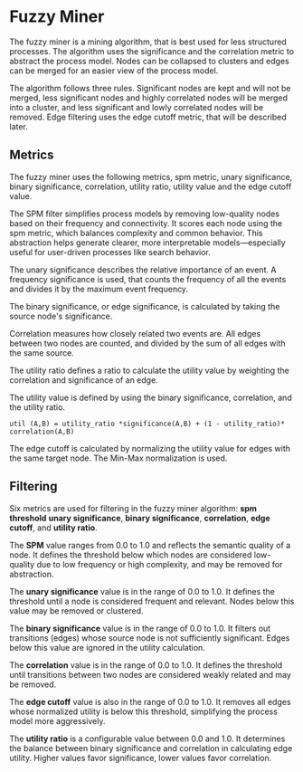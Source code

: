 # Fuzzy Miner

The fuzzy miner is a mining algorithm, that is best used for less structured processes. The algorithm uses the significance and the correlation metric to abstract the process model. Nodes can be collapsed to clusters and edges can be merged for an easier view of the process model.

The algorithm follows three rules. Significant nodes are kept and will not be merged, less significant nodes and highly correlated nodes will be merged into a cluster, and less significant and lowly correlated nodes will be removed. Edge filtering uses the edge cutoff metric, that will be described later.

## Metrics

The fuzzy miner uses the following metrics, spm metric, unary significance, binary significance, correlation, utility ratio, utility value and the edge cutoff value.

The SPM filter simplifies process models by removing low-quality nodes based on their frequency and connectivity. It scores each node using the spm metric, which balances complexity and common behavior. This abstraction helps generate clearer, more interpretable models—especially useful for user-driven processes like search behavior.

The unary significance describes the relative importance of an event. A frequency significance is used, that counts the frequency of all the events and divides it by the maximum event frequency.

The binary significance, or edge significance, is calculated by taking the source node's significance.

Correlation measures how closely related two events are. All edges between two nodes are counted, and divided by the sum of all edges with the same source.

The utility ratio defines a ratio to calculate the utility value by weighting the correlation and significance of an edge.

The utility value is defined by using the binary significance, correlation, and the utility ratio.

`util (A,B) = utility_ratio *significance(A,B) + (1 - utility_ratio)* correlation(A,B)`

The edge cutoff is calculated by normalizing the utility value for edges with the same target node. The Min-Max normalization is used.

## Filtering

Six metrics are used for filtering in the fuzzy miner algorithm: **spm threshold** **unary significance**, **binary significance**, **correlation**, **edge cutoff**, and **utility ratio**.

The **SPM** value ranges from 0.0 to 1.0 and reflects the semantic quality of a node. It defines the threshold below which nodes are considered low-quality due to low frequency or high complexity, and may be removed for abstraction.

The **unary significance** value is in the range of 0.0 to 1.0. It defines the threshold until a node is considered frequent and relevant. Nodes below this value may be removed or clustered.

The **binary significance** value is in the range of 0.0 to 1.0. It filters out transitions (edges) whose source node is not sufficiently significant. Edges below this value are ignored in the utility calculation.

The **correlation** value is in the range of 0.0 to 1.0. It defines the threshold until transitions between two nodes are considered weakly related and may be removed.

The **edge cutoff** value is also in the range of 0.0 to 1.0. It removes all edges whose normalized utility is below this threshold, simplifying the process model more aggressively.

The **utility ratio** is a configurable value between 0.0 and 1.0. It determines the balance between binary significance and correlation in calculating edge utility. Higher values favor significance, lower values favor correlation.